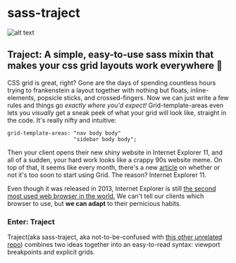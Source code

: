 # sass-traject 
![alt text](http://nickraleigh.com/wp-content/uploads/2018/10/logo.png)
## Traject: A simple, easy-to-use sass mixin that makes your css grid layouts work everywhere 🙌

CSS grid is great, right? Gone are the days of spending countless hours trying to frankenstein a layout together with nothing but floats, inline-elements, popsicle sticks, and crossed-fingers. Now we can just write a few rules and things go _exactly where you'd expect!_ Grid-template-areas even lets you _visually_ get a sneak peek of what your grid will look like, straight in the code. It's really nifty and intuitive: 

```
grid-template-areas: "nav body body"
                     "sidebar body body";
```

Then your client opens their new shiny website in Internet Explorer 11, and all of a sudden, your hard work looks like a crappy 90s website meme. On top of that, it seems like every month, there's a new [article](https://rachelandrew.co.uk/archives/2017/07/04/is-it-really-safe-to-start-using-css-grid-layout/ ) on whether or not it's too soon to start using Grid. The reason? Internet Explorer 11. 

Even though it was released in 2013, Internet Explorer is still [the second most used web browser in the world.](https://netmarketshare.com/browser-market-share.aspx?options=%7B%22filter%22%3A%7B%22%24and%22%3A%5B%7B%22deviceType%22%3A%7B%22%24in%22%3A%5B%22Desktop%2Flaptop%22%5D%7D%7D%5D%7D%2C%22dateLabel%22%3A%22Trend%22%2C%22attributes%22%3A%22share%22%2C%22group%22%3A%22browser%22%2C%22sort%22%3A%7B%22share%22%3A-1%7D%2C%22id%22%3A%22browsersDesktop%22%2C%22dateInterval%22%3A%22Monthly%22%2C%22dateStart%22%3A%222017-10%22%2C%22dateEnd%22%3A%222018-09%22%2C%22segments%22%3A%22-1000%22%7D) We can't tell our clients which browser to use, but **we can adapt** to their pernicious habits.

### Enter: Traject
Traject(aka sass-traject, aka not-to-be-confused with [this other unrelated repo](https://github.com/traject/traject)) combines two ideas together into an easy-to-read syntax: viewport breakpoints and explicit grids.
